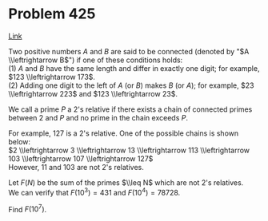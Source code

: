 # Problem 425

[Link](https://projecteuler.net/problem=425)

Two positive numbers $A$ and $B$ are said to be connected (denoted by "$A \\leftrightarrow B$") if one of these conditions holds:  
(1) $A$ and $B$ have the same length and differ in exactly one digit; for example, $123 \\leftrightarrow 173$.  
(2) Adding one digit to the left of $A$ (or $B$) makes $B$ (or $A$); for example, $23 \\leftrightarrow 223$ and $123 \\leftrightarrow 23$. 

We call a prime $P$ a $2$'s relative if there exists a chain of connected primes between $2$ and $P$ and no prime in the chain exceeds $P$. 

For example, $127$ is a $2$'s relative. One of the possible chains is shown below:  
$2 \\leftrightarrow 3 \\leftrightarrow 13 \\leftrightarrow 113 \\leftrightarrow 103 \\leftrightarrow 107 \\leftrightarrow 127$  
However, $11$ and $103$ are not $2$'s relatives. 

Let $F(N)$ be the sum of the primes $\\leq N$ which are not $2$'s relatives.  
We can verify that $F(10^3) = 431$ and $F(10^4) = 78728$. 

Find $F(10^7)$.